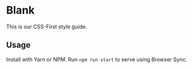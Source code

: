 # Blank

This is our CSS-First style guide.

## Usage

Install with Yarn or NPM. Run `npm run start` to serve using Browser Sync.
